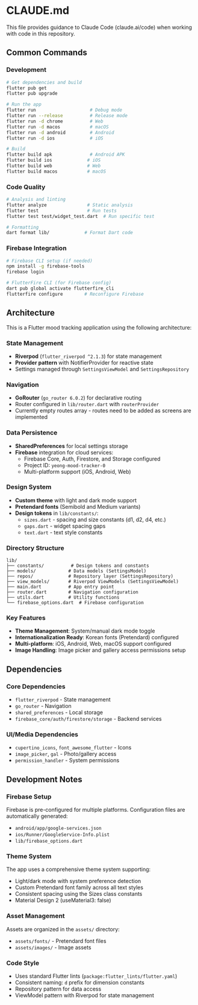 # CLAUDE.md

This file provides guidance to Claude Code (claude.ai/code) when working with code in this repository.

## Common Commands

### Development
```bash
# Get dependencies and build
flutter pub get
flutter pub upgrade

# Run the app
flutter run                    # Debug mode
flutter run --release          # Release mode
flutter run -d chrome          # Web
flutter run -d macos           # macOS
flutter run -d android         # Android
flutter run -d ios             # iOS

# Build
flutter build apk              # Android APK
flutter build ios             # iOS
flutter build web             # Web
flutter build macos           # macOS
```

### Code Quality
```bash
# Analysis and linting
flutter analyze               # Static analysis
flutter test                  # Run tests
flutter test test/widget_test.dart  # Run specific test

# Formatting
dart format lib/             # Format Dart code
```

### Firebase Integration
```bash
# Firebase CLI setup (if needed)
npm install -g firebase-tools
firebase login

# FlutterFire CLI (for Firebase config)
dart pub global activate flutterfire_cli
flutterfire configure        # Reconfigure Firebase
```

## Architecture

This is a Flutter mood tracking application using the following architecture:

### State Management
- **Riverpod** (`flutter_riverpod ^2.1.3`) for state management
- **Provider pattern** with NotifierProvider for reactive state
- Settings managed through `SettingsViewModel` and `SettingsRepository`

### Navigation
- **GoRouter** (`go_router 6.0.2`) for declarative routing
- Router configured in `lib/router.dart` with `routerProvider`
- Currently empty routes array - routes need to be added as screens are implemented

### Data Persistence
- **SharedPreferences** for local settings storage
- **Firebase** integration for cloud services:
  - Firebase Core, Auth, Firestore, and Storage configured
  - Project ID: `yeong-mood-tracker-0`
  - Multi-platform support (iOS, Android, Web)

### Design System
- **Custom theme** with light and dark mode support
- **Pretendard fonts** (Semibold and Medium variants)
- **Design tokens** in `lib/constants/`:
  - `sizes.dart` - spacing and size constants (d1, d2, d4, etc.)
  - `gaps.dart` - widget spacing gaps
  - `text.dart` - text style constants

### Directory Structure
```
lib/
├── constants/          # Design tokens and constants
├── models/            # Data models (SettingsModel)
├── repos/             # Repository layer (SettingsRepository)
├── view_models/       # Riverpod ViewModels (SettingsViewModel)
├── main.dart          # App entry point
├── router.dart        # Navigation configuration
├── utils.dart         # Utility functions
└── firebase_options.dart  # Firebase configuration
```

### Key Features
- **Theme Management**: System/manual dark mode toggle
- **Internationalization Ready**: Korean fonts (Pretendard) configured
- **Multi-platform**: iOS, Android, Web, macOS support configured
- **Image Handling**: Image picker and gallery access permissions setup

## Dependencies

### Core Dependencies
- `flutter_riverpod` - State management
- `go_router` - Navigation
- `shared_preferences` - Local storage
- `firebase_core/auth/firestore/storage` - Backend services

### UI/Media Dependencies
- `cupertino_icons`, `font_awesome_flutter` - Icons
- `image_picker`, `gal` - Photo/gallery access
- `permission_handler` - System permissions

## Development Notes

### Firebase Setup
Firebase is pre-configured for multiple platforms. Configuration files are automatically generated:
- `android/app/google-services.json`
- `ios/Runner/GoogleService-Info.plist`
- `lib/firebase_options.dart`

### Theme System
The app uses a comprehensive theme system supporting:
- Light/dark mode with system preference detection
- Custom Pretendard font family across all text styles
- Consistent spacing using the Sizes class constants
- Material Design 2 (useMaterial3: false)

### Asset Management
Assets are organized in the `assets/` directory:
- `assets/fonts/` - Pretendard font files
- `assets/images/` - Image assets

### Code Style
- Uses standard Flutter lints (`package:flutter_lints/flutter.yaml`)
- Consistent naming: `d` prefix for dimension constants
- Repository pattern for data access
- ViewModel pattern with Riverpod for state management
